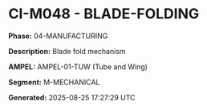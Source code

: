 # CI-M048 - BLADE-FOLDING

**Phase:** 04-MANUFACTURING

**Description:** Blade fold mechanism

**AMPEL:** AMPEL-01-TUW (Tube and Wing)

**Segment:** M-MECHANICAL

**Generated:** 2025-08-25 17:27:29 UTC
